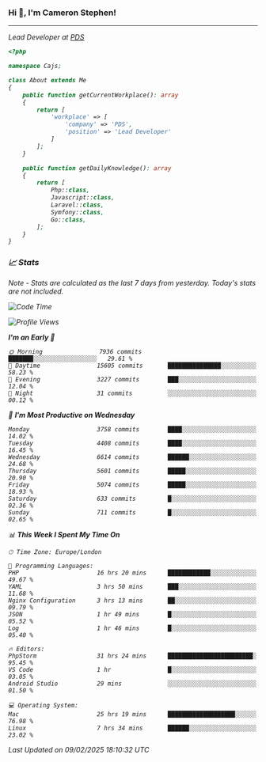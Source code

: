 ### Hi 👋, I'm Cameron Stephen!
<hr>
<p><em>Lead Developer at <a href="https://prindatasolutions.co.uk">PDS</a></p>


```php
<?php

namespace Cajs;

class About extends Me
{
    public function getCurrentWorkplace(): array
    {
        return [
            'workplace' => [
                'company' => 'PDS',
                'position' => 'Lead Developer'
            ]
        ];
    }

    public function getDailyKnowledge(): array
    {
        return [
            Php::class,
            Javascript::class,
            Laravel::class,
            Symfony::class,
            Go::class,
        ];
    }
}
```

### 📈 Stats
<p><em>Note - Stats are calculated as the last 7 days from yesterday. Today's stats are not included.</em></p>


<!--START_SECTION:waka-->
![Code Time](http://img.shields.io/badge/Code%20Time-4%2C296%20hrs%207%20mins-blue)

![Profile Views](http://img.shields.io/badge/Profile%20Views-0-blue)

**I'm an Early 🐤** 

```text
🌞 Morning                7936 commits        ███████░░░░░░░░░░░░░░░░░░   29.61 % 
🌆 Daytime                15605 commits       ███████████████░░░░░░░░░░   58.23 % 
🌃 Evening                3227 commits        ███░░░░░░░░░░░░░░░░░░░░░░   12.04 % 
🌙 Night                  31 commits          ░░░░░░░░░░░░░░░░░░░░░░░░░   00.12 % 
```
📅 **I'm Most Productive on Wednesday** 

```text
Monday                   3758 commits        ████░░░░░░░░░░░░░░░░░░░░░   14.02 % 
Tuesday                  4408 commits        ████░░░░░░░░░░░░░░░░░░░░░   16.45 % 
Wednesday                6614 commits        ██████░░░░░░░░░░░░░░░░░░░   24.68 % 
Thursday                 5601 commits        █████░░░░░░░░░░░░░░░░░░░░   20.90 % 
Friday                   5074 commits        █████░░░░░░░░░░░░░░░░░░░░   18.93 % 
Saturday                 633 commits         █░░░░░░░░░░░░░░░░░░░░░░░░   02.36 % 
Sunday                   711 commits         █░░░░░░░░░░░░░░░░░░░░░░░░   02.65 % 
```


📊 **This Week I Spent My Time On** 

```text
🕑︎ Time Zone: Europe/London

💬 Programming Languages: 
PHP                      16 hrs 20 mins      ████████████░░░░░░░░░░░░░   49.67 % 
YAML                     3 hrs 50 mins       ███░░░░░░░░░░░░░░░░░░░░░░   11.68 % 
Nginx Configuration      3 hrs 13 mins       ██░░░░░░░░░░░░░░░░░░░░░░░   09.79 % 
JSON                     1 hr 49 mins        █░░░░░░░░░░░░░░░░░░░░░░░░   05.52 % 
Log                      1 hr 46 mins        █░░░░░░░░░░░░░░░░░░░░░░░░   05.40 % 

🔥 Editors: 
PhpStorm                 31 hrs 24 mins      ████████████████████████░   95.45 % 
VS Code                  1 hr                █░░░░░░░░░░░░░░░░░░░░░░░░   03.05 % 
Android Studio           29 mins             ░░░░░░░░░░░░░░░░░░░░░░░░░   01.50 % 

💻 Operating System: 
Mac                      25 hrs 19 mins      ███████████████████░░░░░░   76.98 % 
Linux                    7 hrs 34 mins       ██████░░░░░░░░░░░░░░░░░░░   23.02 % 
```


 Last Updated on 09/02/2025 18:10:32 UTC
<!--END_SECTION:waka-->
